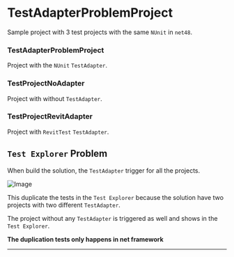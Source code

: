 # TestAdapterProblemProject

Sample project with 3 test projects with the same `NUnit` in `net48`.

### TestAdapterProblemProject

Project with the `NUnit` `TestAdapter`.

### TestProjectNoAdapter

Project with without `TestAdapter`.

### TestProjectRevitAdapter

Project with `RevitTest` `TestAdapter`.

## `Test Explorer` Problem

When build the solution, the `TestAdapter` trigger for all the projects.

![Image](https://github.com/user-attachments/assets/c3b28817-02f5-4c1e-9650-eccab960faab)

This duplicate the tests in the `Test Explorer` because the solution have two projects with two different `TestAdapter`.

The project without any `TestAdapter` is triggered as well and shows in the `Test Explorer`.

**The duplication tests only happens in net framework**

---